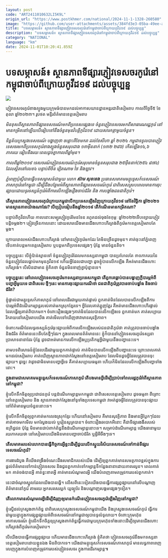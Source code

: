 ```yaml
---
layout: post
code: "ART2411010632LI5K9L"
origin_url: "https://www.postkhmer.com/national/2024-11-1-1328-260580"
image: "https://github.com/user-attachments/assets/384fd3e3-05ba-49ee-affd-46e8d4655b4c"
title: "បទសម្ភាសន៍៖ ស្ថានភាព​ទីផ្សារ​ភ្ញៀវ​ទេសចរ​កូរ៉េ​នៅ​កម្ពុជា​ចាប់​ពី​ក្រោយ​កូវីដ១៩ ដល់​បច្ចុប្បន្ន"
description: "​​បទសម្ភាសន៍៖ ស្ថានភាព​ទីផ្សារ​ភ្ញៀវ​ទេសចរ​កូរ៉េ​នៅ​កម្ពុជា​ចាប់​ពី​ក្រោយ​កូវីដ១៩ ដល់​បច្ចុប្បន្ន​"
category: "NATIONAL"
language: "km"
date: 2024-11-01T10:20:41.859Z
---
```


# បទសម្ភាសន៍៖ ស្ថានភាព​ទីផ្សារ​ភ្ញៀវ​ទេសចរ​កូរ៉េ​នៅ​កម្ពុជា​ចាប់​ពី​ក្រោយ​កូវីដ១៩ ដល់​បច្ចុប្បន្ន

![](https://github.com/user-attachments/assets/0a0444f9-afb9-4624-9d10-72912d0f86f4)

ភ្ញៀវ​ទេសចរ​កូរ៉េ​ខាង​ត្បូង​មួយ​ក្រុម​ធំ​បាន​មក​ដល់​អាកាសយានដ្ឋាន​អន្តរជាតិ​សៀមរាប កាល​ពី​ថ្ងៃទី៥ ខែតុលា ឆ្នាំ​២០២៣។ រូបថត មន្ទីរ​ព័ត៌មាន​ខេត្ត​សៀមរាប

_មិន​ខុស​ពី​ស្ថានភាព​ទីផ្សារ​ទេសចរណ៍​មក​ពី​ប្រទេស​ផ្សេង​ទេ ចំនួន​ភ្ញៀវ​ទេសចរ​មក​ពី​សាធារណរដ្ឋ​កូរ៉េ នៅ​មាន​កម្រិត​នៅ​ឡើយ​បើ​ធៀប​ទៅ​នឹង​ចំនួន​មុន​វិបត្តិ​កូវីដ១៩ ដោយសារ​កត្តា​មួយ​ចំនួន។_

_ទិន្នន័យ​ក្រសួងទេសចរណ៍​ បង្ហាញ​ថា ចន្លោះ​ពី​ខែ​មករា ដល់​ខែ​សីហា ​ឆ្នាំ​ ២០២៤ កម្ពុជា​ទទួល​បាន​ភ្ញៀវ​ទេសចរ​មក​ពី​ប្រទេស​កូរ៉េ​ខាង​ត្បូង​ចំនួន​សរុប​ជាង ១៣​ម៉ឺន​នាក់ (១៣២ ២៨៦) ​កើន​ឡើង​ ១៤,៦ ភាគរយ ធៀប​នឹង​រយៈ​ពេល​ដូច​គ្នា​កាល​ពី​ឆ្នាំ​មុន។_

_កាល​ពី​ឆ្នាំ​២០១៩ ទេសចរណ៍​ភ្ញៀវ​ទេសចរណ៍​កូរ៉េ​សរុប​មាន​ចំនួន​សរុប​ជាង ២៥​ម៉ឺន​នាក់​(២៥៤ ៨៧៤) ដែល​ស្ថិត​នៅ​លេខ៤ បន្ទាប់​ពី​ចិន វៀតណាម ថៃ និង​ឡាវ។_

_ភ្នំពេញ​ប៉ុស្តិ៍​បាន​ធ្វើ​បទសម្ភាសន៍​ជាមួយ​ លោក **ស៊ាម សុខខេង** ប្រធាន​សមាគម​មគ្គុទ្ទេសក៍​ទេសចរណ៍​ភាសា​កូរ៉េ​នៅ​កម្ពុជា ដើម្បី​ដឹង​បន្ថែម​អំពី​ស្ថានភាព​​ទីផ្សារ​ទេសចរណ៍​កូរ៉េ ជា​ពិសេស​ស្រប​ពេល​មាន​ការ​ចុះ​ផ្សាយ​ដោយ​ទូរទស្សន៍​កូរ៉េ​អំពី​ការ​លើក​ឡើង​រឿង​ចាប់​ជំរិត និង ការ​បង្ខាំង​ជនជាតិ​កូរ៉េ។_

**តើ​ស្ថានភាព​ភ្ញៀវ​ទេសចរ​កូរ៉េ​ក្រោយ​កម្ពុជា​បើក​ប្រទេស​ឡើង​វិញ​ក្រោយ​កូវីដ១៩ នៅ​ខែ​វិច្ឆិកា ឆ្នាំ​២០២១ មាន​ស្ថានភាព​យ៉ាង​ណា​ដែរ? បើ​ប្រៀបធៀប​នឹង​ឆ្នាំ​២០១៩ តើ​កំណើន​មាន​កម្រិត​ណា?**

បន្ទាប់​ពី​កូវីដ​ហើយ កាល​នោះ​សម្បូរ​ភ្ញៀវ​កូរ៉េ​មែនទែន​ រហូត​ដល់​ចុង​ខែ​កុម្ភៈ ឆ្នាំ​២០២២ ​ទើប​ខ្សោយ​ភ្ញៀវ​បន្តិច​ម្ដង២។ ភ្ញៀវ​ច្រើន​​កាល​នោះ ដោយសារ​យើង​មាន​ជើង​ហោះ​ហើរ​ត្រង់​ពី​កូរ៉េ​មក​ខេត្ត​សៀមរាប​តែ​ម្ដង។

ក្រោយ​ពេល​អស់​ជើង​ហោះ​ហើរ​ត្រង់ នៅ​មាន​ភ្ញៀវ​កូរ៉េ​មក​ដែរ តែ​មិន​ច្រើន​ដូច​មុន។ គាត់​ចុះ​នៅ​ភ្នំពេញ​ទើប​គាត់​បន្ត​មក​ខេត្ត​សៀមរាប ឬ​បន្ត​មក​ពី​ប្រទេស​ផ្សេងៗ​ ប៉ុន្តែ មាន​ចំនួន​តិច។

បច្ចុប្បន្ន​នេះ បើ​ខ្ញុំ​ប៉ាន់ស្មាន​ទៅ​ ចំនួន​ភ្ញៀវ​កូរ៉េ​ដែល​មក​ទស្សនា​កម្ពុជា បាន​ប្រហែល​តែ ៣០​ភាគរយ​នៃ​ចំនួន​ភ្ញៀវ​ដែល​ធ្លាប់​មក​មុន​កូវីដ១៩ ហើយ​អ្វី​ដែល​ជា​បញ្ហា​ ដូច​ខ្ញុំ​បាន​លើក​ឡើង គឺ​អត់​មាន​ជើង​ហោះ​ហើរ​ត្រង់។ បើសិន​ជា​មាន​ ខ្ញុំ​គិត​ថា ចំនួន​មិន​ចាញ់​គ្នា​ប៉ុន្មាន​ទេ។

**បច្ចុប្បន្ន​នេះ នៅ​ពេល​ភ្ញៀវ​ទេសចរ​កូរ៉េ​មក​ទស្សនា​ប្រទេស​កម្ពុជា តើ​ពួកគេ​ធ្លាប់​បាន​បង្ហាញ​ក្ដី​បារម្ភ​អំពី​បញ្ហា​អ្វី​មួយ​ទេ ជាពិសេស​ ថ្មីៗ​នេះ មាន​ការ​ចុះ​ផ្សាយ​ករណី​ថា ជនជាតិ​កូរ៉េ​ត្រូវ​បាន​ចាប់​បង្ខាំង និង​ចាប់​ជំរិត?**

ខ្ញុំ​ផ្ទាល់​ជា​មគ្គុទ្ទេសក៍​ភាសា​កូរ៉េ នៅ​ពេល​ដើរ​ជាមួយ​គាត់​ផ្ទាល់ ពួក​គាត់​មិន​ដែល​បាន​លើក​ឡើង​ពី​ការ​បារម្ភ​អំពី​ដំណើរ​កម្សាន្ត​របស់​គាត់​មក​ស្រុក​ខ្មែរ​ទេ។ អ្វី​ដែល​គាត់​ត្អូញត្អែរ គឺ​អត់​មាន​ជើង​ហោះ​ហើរ​ផ្ទាល់ ដែល​ធ្វើ​ឲ្យ​គាត់​ពិបាក​មក។ ចំពោះ​រឿង​ផ្សេងៗ​ គាត់​មិន​ដែល​បាន​លើក​ឡើង​ទេ ពួក​គាត់​មក គាត់​សប្បាយ​រីករាយ​នៅ​សៀមរាប​យើង គាត់​មើល​ទៅ​ឃើញ​ថា​ វា​មាន​សុវត្ថិភាព។

ចំពោះ​ករណី​ដែល​ទូរទស្សន៍​កូរ៉េ​ចុះ​ផ្សាយ​អំពី​ការ​លើក​ឡើង​របស់​ជនជាតិ​កូរ៉េ​ថា​ គាត់​ត្រូវ​បាន​ចាប់​បង្ខាំង និង​ជំរិត ព័ត៌មាន​នេះ​ទើប​តែ​ថ្មីៗ​ដែរ។ ក្នុង​ពេល​មាន​ព័ត៌មាន​នេះ ខ្ញុំ​ក៏​បាន​នាំ​ភ្ញៀវ​ទេសចរ​កូរ៉េ​ទស្សនា​ប្រាសាទ​នានា​ដែរ ប៉ុន្តែ ដូចជា​អត់​មាន​ការ​លើក​ឡើង​ឬ​ប្រតិកម្ម​អ្វី​ជាមួយ​នឹង​បញ្ហា​នេះ​ទេ។

តាម​បទ​ពិសោធន៍​ខ្ញុំ​ដែល​ដើរ​ជាមួយ​ពួក​គាត់​ផ្ទាល់ គាត់​មិន​បាន​លើក​ឡើង​ពី​បញ្ហា​នេះ​ទេ ព្រោះ​ពេល​គាត់​មក​ដល់​សៀមរាប គាត់​ឃើញ​ស្ថានភាព​ជាក់ស្ដែង​នៅ​ខេត្ត​សៀមរាប ដែល​មិន​ដូច​អ្វី​ដែល​ត្រូវ​បាន​ចុះ​ផ្សាយ។ ដូច្នេះ វា​ដូច​ជា​មិន​មាន​បញ្ហា​អ្វី​ទេ គឺ​គាត់​សប្បាយ​ធម្មតា ហើយ​ក៏​មិន​ដែល​លើក​ឡើង​ពី​បញ្ហា​ទាំង​នោះ។

**ក្នុង​នាម​ជា​សមាគម​មគ្គុទ្ទេសក៍​ទេសចរណ៍​ភាសា​កូរ៉េ តើ​បង​មាន​អ្វី​ដើម្បី​ប្រាប់​ទៅ​ពលរដ្ឋ​កូរ៉េ​អំពី​ស្ថានភាព​នៅ​កម្ពុជា?**

ខ្ញុំ​លើក​ទឹក​ចិត្ត​ឲ្យ​ប្រជាជន​កូរ៉េ បន្ត​ដំណើរ​កម្សាន្ត​មក​កម្ពុជា ជា​ពិសេស​ខេត្ត​សៀមរាប ដូច​ធម្មតា ពីព្រោះ​នៅ​ខេត្ត​សៀមរាប​ និង ស្ថានភាព​ជាក់ស្ដែង​នៅ​ទូទាំង​ប្រទេស​កម្ពុជា វា​អត់​ដូច​អ្វី​ដែល​ត្រូវ​បាន​ចុះ​ផ្សាយ​នៅ​ព័ត៌មាន​មួយ​ចំនួន​នោះ​ទេ។ 

ខ្ញុំ​លើក​ទឹក​ចិត្ត​ឲ្យ​ពួក​គាត់​មក​លេង​ស្រុក​ខ្មែរ ហើយ​នៅ​សៀមរាប គឺ​មាន​សុវត្ថិភាព និង​មាន​អ្វី​ប្លែកៗ​ដែល​គាត់​អាច​មក​មើល មក​ស្វែងយល់ ឬ​រៀន​សូត្រ​បាន។ ចំពោះ​រឿង​ឆបោក​អី​នោះ គឺជា​ទីផ្សារ​ងងឹត​របស់​ឧក្រិដ្ឋជន ប៉ុន្តែ មិន​មាន​ជាប់​ពាក់​ព័ន្ធ​នឹង​ដំណើរ​កម្សាន្ត​នោះ​ទេ។ សម្រាប់​ដំណើរ​កម្សាន្ត យើង​ធានា​មួយ​រយ​ភាគ​រយ​ថា នៅ​សៀមរាប​យើង​មិន​មាន​បញ្ហា​ចាប់​ជំរិត ឬ​អ្វី​អីចឹងៗ​ទេ។

**តើ​សមាគម​របស់​លោក​ បាន​ធ្វើ​កិច្ច​ការ​អ្វី​ខ្លះ​ដើម្បី​ជួយ​លើក​ស្ទួយ​វិស័យ​ទេសចរណ៍​ទៅ​កាន់​ទីផ្សារ​ទេសចរណ៍​កូរ៉េ?**

ការងារ​ដំបូង គឺ​យើង​ពង្រឹង​ចំណេះ​ដឹង​សមាជិក​របស់​យើង ដើម្បី​ឲ្យ​ពួក​គាត់​មាន​សមត្ថភាព​ខ្ពស់​ក្នុង​ការ​ផ្ដល់​ព័ត៌មាន​ទៅ​កាន់​ភ្ញៀវ​ទេសចរ និង​ជូន​ពួក​គាត់​ទៅ​កម្សាន្ត​ទីកន្លែង​នានា​ដោយ​ភាព​រលូន។ ពេល​គាត់​មក គាត់​ចង់​បាន​អ្វី គាត់​ខ្វះ​ខាត​អ្វី គាត់​មាន​សំណូម​ពរ​អ្វី យើង​បំពេញ​តាម​តម្រូវ​ការ​របស់​ពួក​គាត់។ 

នេះ​ជា​ចំណុច​ស្នូល​ដែល​យើង​បាន​ធ្វើ។ លើស​ពី​នេះ​ទៀត​យើង​បាន​ធ្វើ​ការ​ផ្សព្វផ្សាយ​នៅ​លើ​បណ្ដាញ​ព័ត៌មាន​នៅ​កូរ៉េ តាម​រយៈ​អ្នក​សរសេរ​ប្លក់ យូធ្យូប័រ និង​បណ្ដាញ​សង្គម​ផ្សេងៗ​ទៀត។

**តើ​លោក​មាន​សំណូមពរ​អ្វី​ដើម្បី​ជំរុញ​ឲ្យ​មាន​កំណើន​ភ្ញៀវ​ទេសចរ​កូរ៉េ​ឡើង​វិញ​នៅ​កម្ពុជា?**

ខ្ញុំ​ស្នើ​ដល់​ក្រសួង​ពាក់​ព័ន្ធ​ ជា​ពិសេស​ក្រសួង​ទេសចរណ៍​កម្ពុជា​យើង និង​ក្រសួង​ទេសចរណ៍​កូរ៉េ ធ្វើ​ការ​ជាមួយ​គ្នា​ក្នុង​ការ​ផ្សព្វផ្សាយ​អំពី​ទេសចរណ៍​នៅ​កម្ពុជា​ឲ្យ​បាន​ទូលំ​ទូលាយ។ ចំពោះ​ក្រុមហ៊ុន​អាកាសចរណ៍ ខ្ញុំ​លើក​ទឹក​ចិត្ត​ឲ្យ​ក្រសួង​ពាក់​ព័ន្ធ​ធ្វើ​ការ​ជាមួយ​ក្រុមហ៊ុន​ទាំង​នោះ​ដើម្បី​ឲ្យ​មាន​ជើង​ហោះ​ហើរ​ត្រង់​ពី​កូរ៉េ​មក​សៀមរាប។

បើ​យើង​បាន​ធ្វើ​ការ​ផ្សព្វផ្សាយ ហើយ​មាន​ជើង​ហោះ​ហើរ​ត្រង់ ខ្ញុំ​គិត​ថា ភ្ញៀវ​ទេសចរ​កូរ៉េ​នឹង​មក​ទស្សនា​ខេត្ត​សៀមរាប​ដោយ​ខ្លួន​ឯង មិន​ពិបាក​ទេ។ យើង​ជា​មគ្គុទ្ទេសក៍​ទេសចរណ៍​ភាសា​កូរ៉េ មាន​លទ្ធភាព​ពេញ​លេញ​ក្នុង​ការ​បំពេញ​តម្រូវ​ការ​របស់​ភ្ញៀវ​ទេសចរ ក្នុង​ការ​ដើរ​កម្សាន្ត៕